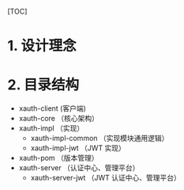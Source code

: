 [TOC]

# 1. 设计理念

# 2. 目录结构

- xauth-client (客户端)
- xauth-core （核心架构）
- xauth-impl （实现）
  - xauth-impl-common （实现模块通用逻辑）
  - xauth-impl-jwt （JWT 实现）
- xauth-pom （版本管理）
- xauth-server （认证中心、管理平台）
  - xauth-server-jwt （JWT 认证中心、管理平台）

